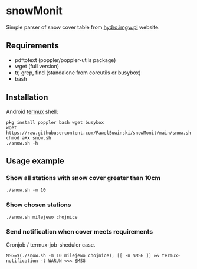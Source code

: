 # snowMonit
Simple parser of snow cover table from [hydro.imgw.pl](https://hydro.imgw.pl) website.


## Requirements
 
 - pdftotext (poppler/poppler-utils  package)
 - wget (full version)
 - tr, grep, find (standalone from coreutils or busybox)
 - bash


## Installation 

Android [termux](https://termux.com) shell:

```
pkg install poppler bash wget busybox
wget https://raw.githubusercontent.com/PawelSuwinski/snowMonit/main/snow.sh
chmod a+x snow.sh
./snow.sh -h
```

## Usage example

### Show all stations with snow cover greater than 10cm

`./snow.sh -m 10`

### Show chosen stations

`./snow.sh milejewo chojnice`

### Send notification when cover meets requirements

Cronjob / termux-job-sheduler case.

```
MSG=$(./snow.sh -m 10 milejewo chojnice); [[ -n $MSG ]] && termux-notification -t WARUN <<< $MSG
```
